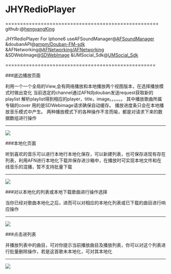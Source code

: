 # JHYRedioPlayer

====================================================
github:@[hengyangKing](https://github.com/hengyangKing)  


JHYRedioPlayer For Iphone6 useAFSoundManager@[AFSoundManager](https://github.com/AlvaroFranco/AFSoundManager)
&doubanAPI@[ampm/Douban-FM-sdk](https://github.com/ampm/Douban-FM-sdk)  
&AFNetworking@[AFNetworking/AFNetworking](https://github.com/AFNetworking/AFNetworking)
&SDWebImage@[SDWebImage](https://github.com/rs/SDWebImage)
&UMSocial_Sdk@[UMSocial_Sdk](https://github.com/yeahugo/UMSocial-iOS-SDK-Demo)


===================================================


###底边播放页面

利用一个一个全局的View,会有网络播放和本地播放两个视图版本，在选择播放模式时做出变化
当前选定的channel通过AFN向douban发送request获取新的playlist
解析playlist得到相应的player，title，image。。。。。。
其中播放歌曲所属专辑的cover 用的是SDWebimage请求确保自动缓存。
播放进度条只会在本地播放音乐模式中产生。
两种播放模式下的各种操作不言而喻，都是对请求下来的数据数组进行操作
   
---   

![](http://fmn.rrfmn.com/fmn080/20150912/1235/original_BwIf_42d2000018a21e83.gif)




###本地化页面

听到喜欢的音乐可以进行本地行本地化保存，可以新建列表，也可保存进现有存在列表，利用AFN进行本地化下载并保存进沙箱中，在播放时可实现本地文件和在线音乐的混播，暂不支持批量下载


   
---   

![](http://fmn.rrfmn.com/fmn080/20150912/1250/original_nu29_84d0000018a81e84.gif)

###对以本地化的列表或本地下载歌曲进行操作选择

当你已经对歌曲本地化之后，进而可以对相应的本地化列表或已下载的曲目进行响应操作


   
---   

![](http://fmn.rrfmn.com/fmn080/20150912/1300/original_1J0f_27bc0000185a1e7f.gif)

###点击进列表

并播放列表中的曲目，可对你提示当前播放曲目及播放列表，你可以对这个列表进行批量删除操作，若是这首歌未本地化，可对其本地化

   
---   

![](http://fmn.rrfmn.com/fmn080/20150912/1310/original_lYA9_8524000019351e84.gif)












